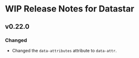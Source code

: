 # WIP Release Notes for Datastar

## v0.22.0

### Changed

- Changed the `data-attributes` attribute to `data-attr`.